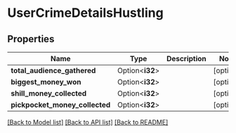 # UserCrimeDetailsHustling

## Properties

Name | Type | Description | Notes
------------ | ------------- | ------------- | -------------
**total_audience_gathered** | Option<**i32**> |  | [optional]
**biggest_money_won** | Option<**i32**> |  | [optional]
**shill_money_collected** | Option<**i32**> |  | [optional]
**pickpocket_money_collected** | Option<**i32**> |  | [optional]

[[Back to Model list]](../README.md#documentation-for-models) [[Back to API list]](../README.md#documentation-for-api-endpoints) [[Back to README]](../README.md)


